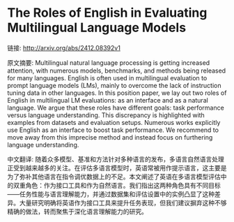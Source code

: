 # The Roles of English in Evaluating Multilingual Language Models

链接: http://arxiv.org/abs/2412.08392v1

原文摘要:
Multilingual natural language processing is getting increased attention, with
numerous models, benchmarks, and methods being released for many languages.
English is often used in multilingual evaluation to prompt language models
(LMs), mainly to overcome the lack of instruction tuning data in other
languages. In this position paper, we lay out two roles of English in
multilingual LM evaluations: as an interface and as a natural language. We
argue that these roles have different goals: task performance versus language
understanding. This discrepancy is highlighted with examples from datasets and
evaluation setups. Numerous works explicitly use English as an interface to
boost task performance. We recommend to move away from this imprecise method
and instead focus on furthering language understanding.

中文翻译:
随着众多模型、基准和方法针对多种语言的发布，多语言自然语言处理正受到越来越多的关注。在评估多语言模型时，英语常被用作提示语言，这主要是为了弥补其他语言在指令调优数据上的不足。本文阐述了英语在多语言模型评估中的双重角色：作为接口工具和作为自然语言。我们指出这两种角色具有不同目标——任务性能与语言理解能力，并通过数据集和评估设置中的实例凸显了这种差异。大量研究明确将英语作为接口工具来提升任务表现，但我们建议摒弃这种不够精确的做法，转而聚焦于深化语言理解能力的研究。
